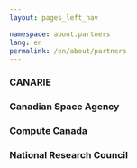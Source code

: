 ```yaml
---
layout: pages_left_nav

namespace: about.partners
lang: en
permalink: /en/about/partners
---
```


<!-- Content start -->

### CANARIE
### Canadian Space Agency
### Compute Canada
### National Research Council

<!-- Content end -->
